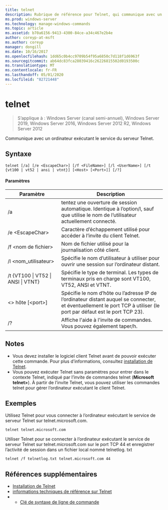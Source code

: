 ```yaml
---
title: telnet
description: Rubrique de référence pour Telnet, qui communique avec un ordinateur exécutant le service du serveur Telnet.
ms.prod: windows-server
ms.technology: manage-windows-commands
ms.topic: article
ms.assetid: b70a6156-9413-4300-84ce-a34c467e2b4e
author: coreyp-at-msft
ms.author: coreyp
manager: dongill
ms.date: 10/16/2017
ms.openlocfilehash: 1dd65c0b4cc9709b54f95a6850c7d118f1d6963f
ms.sourcegitcommit: ab64dc83fca28039416c26226815502d0193500c
ms.translationtype: MT
ms.contentlocale: fr-FR
ms.lasthandoff: 05/01/2020
ms.locfileid: "82721448"
---
```

# <a name="telnet"></a>telnet

> S’applique à : Windows Server (canal semi-annuel), Windows Server 2019, Windows Server 2016, Windows Server 2012 R2, Windows Server 2012

Communique avec un ordinateur exécutant le service du serveur Telnet.
 
## <a name="syntax"></a>Syntaxe
```
telnet [/a] [/e <EscapeChar>] [/f <FileName>] [/l <UserName>] [/t {vt100 | vt52 | ansi | vtnt}] [<Host> [<Port>]] [/?]
```
#### <a name="parameters"></a>Paramètres
|Paramètre|Description|
|-------|--------|
|/a|tentez une ouverture de session automatique. Identique à l’option/l, sauf que utilise le nom de l’utilisateur actuellement connecté.|
|/e \<EscapeChar>|Caractère d’échappement utilisé pour accéder à l’invite du client Telnet.|
|/f \<nom de fichier>|Nom de fichier utilisé pour la journalisation côté client.|
|/l \<nom_utilisateur>|Spécifie le nom d’utilisateur à utiliser pour ouvrir une session sur l’ordinateur distant.|
|/t {VT100 &#124; VT52 &#124; ANSI &#124; VTNT}|Spécifie le type de terminal. Les types de terminaux pris en charge sont VT100, VT52, ANSI et VTNT.|
|\<> hôte [\<port>]|Spécifie le nom d’hôte ou l’adresse IP de l’ordinateur distant auquel se connecter, et éventuellement le port TCP à utiliser (le port par défaut est le port TCP 23).|
|/?|Affiche l'aide à l'invite de commandes. Vous pouvez également taper/h.|

## <a name="remarks"></a>Notes 
-   Vous devez installer le logiciel client Telnet avant de pouvoir exécuter cette commande. Pour plus d’informations, consultez [installation de Telnet](https://technet.microsoft.com/library/cc754293(v=ws.10).aspx).
-   Vous pouvez exécuter Telnet sans paramètres pour entrer dans le contexte Telnet, indiqué par l’invite de commandes telnet (**Microsoft telnet>**). À partir de l’invite Telnet, vous pouvez utiliser les commandes telnet pour gérer l’ordinateur exécutant le client Telnet.

## <a name="examples"></a>Exemples
Utilisez Telnet pour vous connecter à l’ordinateur exécutant le service de serveur Telnet sur telnet.microsoft.com.
```
telnet telnet.microsoft.com
```
Utiliser Telnet pour se connecter à l’ordinateur exécutant le service de serveur Telnet sur telnet.microsoft.com sur le port TCP 44 et enregistrer l’activité de session dans un fichier local nommé telnetlog. txt
```
telnet /f telnetlog.txt telnet.microsoft.com 44
```

## <a name="additional-references"></a>Références supplémentaires
-   [Installation de Telnet](https://technet.microsoft.com/library/cc754293(v=ws.10).aspx)
-   [informations techniques de référence sur Telnet](https://technet.microsoft.com/library/cc754987(v=ws.10).aspx)
-   - [Clé de syntaxe de ligne de commande](command-line-syntax-key.md)
